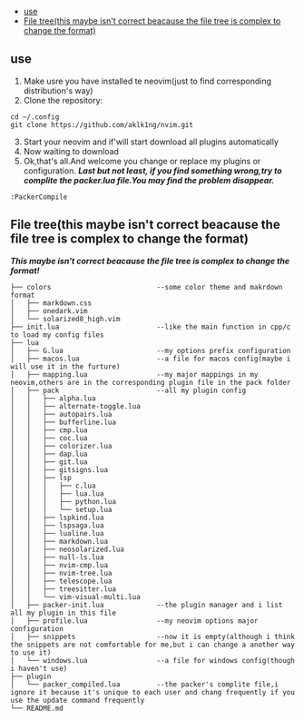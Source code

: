<!-- vim-markdown-toc GFM -->

* [use](#use)
* [File tree(this maybe isn't correct beacause the file tree is complex to change the format)](#file-treethis-maybe-isnt-correct-beacause-the-file-tree-is-complex-to-change-the-format)

<!-- vim-markdown-toc -->

## use
1. Make usre you have installed te neovim(just to find corresponding distribution's way)
2. Clone the repository:
```plaintext
cd ~/.config
git clone https://github.com/aklk1ng/nvim.git
```
3. Start your neovim and if'will start download all plugins automatically
4. Now waiting to download
5. Ok,that's all.And welcome you change or replace my plugins or configuration.
***Last but not least, if you find something wrong,try to complite the packer.lua file.You may find the problem disappear.***
```plaintext
:PackerCompile
```
## File tree(this maybe isn't correct beacause the file tree is complex to change the format)

***This maybe isn't correct beacause the file tree is complex to change the format!***

```dir
├── colors                          --some color theme and makrdown format
│   ├── markdown.css
│   ├── onedark.vim
│   └── solarized8_high.vim
├── init.lua                        --like the main function in cpp/c to load my config files
├── lua
│   ├── G.lua                       --my options prefix configuration
│   ├── macos.lua                   --a file for macos config(maybe i will use it in the furture)
│   ├── mapping.lua                 --my major mappings in my neovim,others are in the corresponding plugin file in the pack folder
│   ├── pack                        --all my plugin config
│   │   ├── alpha.lua
│   │   ├── alternate-toggle.lua
│   │   ├── autopairs.lua
│   │   ├── bufferline.lua
│   │   ├── cmp.lua
│   │   ├── coc.lua
│   │   ├── colorizer.lua
│   │   ├── dap.lua
│   │   ├── git.lua
│   │   ├── gitsigns.lua
│   │   ├── lsp
│   │   │   ├── c.lua
│   │   │   ├── lua.lua
│   │   │   ├── python.lua
│   │   │   └── setup.lua
│   │   ├── lspkind.lua
│   │   ├── lspsaga.lua
│   │   ├── lualine.lua
│   │   ├── markdown.lua
│   │   ├── neosolarized.lua
│   │   ├── null-ls.lua
│   │   ├── nvim-cmp.lua
│   │   ├── nvim-tree.lua
│   │   ├── telescope.lua
│   │   ├── treesitter.lua
│   │   └── vim-visual-multi.lua
│   ├── packer-init.lua             --the plugin manager and i list all my plugin in this file
│   ├── profile.lua                 --my neovim options major configuration
│   ├── snippets                    --now it is empty(although i think the snippets are not comfortable for me,but i can change a another way to use it)
│   └── windows.lua                 --a file for windows config(though i haven't use)
├── plugin
│   └── packer_compiled.lua         --the packer's complite file,i ignore it because it's unique to each user and chang frequently if you use the update command frequently
└── README.md
```
